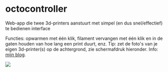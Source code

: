 # octocontroller
Web-app die twee 3d-printers aanstuurt met simpel (en dus snel/effectief) te bedienen interface

Functies: opwarmen met &eacute;&eacute;n klik, filament vervangen met &eacute;&eacute;n klik en in de gaten houden van hoe lang een print duurt, enz.
Tip: zet de foto's van je eigen 3d-printer(s) op de achtergrond, zie schermafdruk hieronder.
Info: <a href="https://marcelv.net/Artikel/56">mijn blog</a>.

<img src="https://marcelv.net/db/2020/octocontroller/octocontroller.jpg" />

